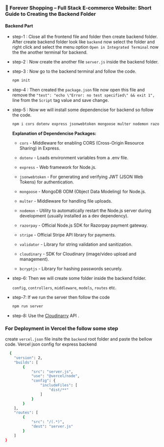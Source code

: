 ### 🚀 Forever Shopping – Full Stack E-commerce Website: Short Guide to Creating the Backend Folder

#### Backend Part

- step-1 :
Close all the frontend file and folder then create backend folder. After create backend folder look like `backend` now select the folder and right click and select the menu option `Open in Integrated Terminal` now the the another terminal for backend.

- step-2 : Now create the another file `server.js` inside the backend folder.

- step-3 : Now go to the backend terminal and follow the code.
    ```sh
    npm init
    ```
- step-4 : Then created the `package.json` file now open this file and remove the `"test": "echo \"Error: no test specified\" && exit 1",` line from the `Script` tag value and save change. 

- step-5 : Now we will install some dependencise for backend so follow the code.

    ```sh
    npm i cors dotenv express jsonwebtoken mongoose multer nodemon razorpay strip validator cloudinary bcrypt
    ```

  **Explanation of Dependencise Packages:**

  - `cors` - Middleware for enabling CORS (Cross-Origin Resource Sharing) in Express.
  - `dotenv` - Loads environment variables from a .env file.
  
  - `express` - Web framework for Node.js.

  - `jsonwebtoken` - For generating and verifying JWT (JSON Web Tokens) for authentication.

  - `mongoose` - MongoDB ODM (Object Data Modeling) for Node.js.

  - `multer` - Middleware for handling file uploads.

  - `nodemon` - Utility to automatically restart the Node.js server during development (usually installed as a dev dependency).

  - `razorpay` - Official Node.js SDK for Razorpay payment gateway.

  - `stripe` - Official Stripe API library for payments.

  - `validator` - Library for string validation and sanitization.

  - `cloudinary` - SDK for Cloudinary (image/video upload and management).

  - `bcryptjs` - Library for hashing passwords securely.

- step-6: Then we will create some folder inside the backend folder.

     `config`, `controllers`, `middleware`, `models`, `routes` etc.
- step-7: If we run the server then follow the code 

    ```sh
    npm run server
    ```
- step-8: Use the [Cloudinarry](https://cloudinary.com/) API .




### For Deployment in Vercel the follow some step
create `vercel.json` file insite the `backend` root folder and paste the bellow code. Vercel json config for express backend

```bash
  {
    "version": 2,
    "builds": [
        {
            "src": "server.js",
            "use": "@vercel/node",
            "config": {
                "includeFiles": [
                    "dist/**"
                ]
            }
        }
    ],
    "routes": [
        {
            "src": "/(.*)",
            "dest": "server.js"
        }
    ]
}
```
